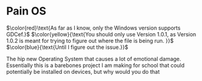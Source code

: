 # Pain OS

$\color{red}\text{As far as I know, only the Windows version supports GDCef.}$
$\color{yellow}{\text{You should only use Version 1.0.1, as Version 1.0.2 is meant for trying to figure out where the file is being run. }}$
$\color{blue}{\text{Until I figure out the issue.}}$

The hip new Operating System that causes a lot of emotional damage. Essentially this is a barebones project I am making for school that could potentially be installed on devices, but why would you do that
